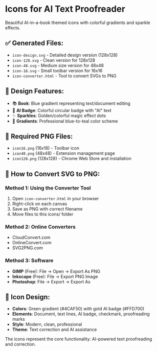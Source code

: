 # Icons for AI Text Proofreader

Beautiful AI-in-a-book themed icons with colorful gradients and sparkle effects.

## ✅ Generated Files:
- `icon-design.svg` - Detailed design version (128x128)
- `icon-128.svg` - Clean version for 128x128 
- `icon-48.svg` - Medium size version for 48x48
- `icon-16.svg` - Small toolbar version for 16x16
- `icon-converter.html` - Tool to convert SVGs to PNG

## 🎨 Design Features:
- 📚 **Book**: Blue gradient representing text/document editing
- 🤖 **AI Badge**: Colorful circular badge with "AI" text
- ✨ **Sparkles**: Golden/colorful magic effect dots
- 🌈 **Gradients**: Professional blue-to-teal color scheme

## 🎯 Required PNG Files:
- `icon16.png` (16x16) - Toolbar icon
- `icon48.png` (48x48) - Extension management page
- `icon128.png` (128x128) - Chrome Web Store and installation

## 🔄 How to Convert SVG to PNG:

### Method 1: Using the Converter Tool
1. Open `icon-converter.html` in your browser
2. Right-click on each canvas
3. Save as PNG with correct filename
4. Move files to this icons/ folder

### Method 2: Online Converters
- CloudConvert.com
- OnlineConvert.com
- SVG2PNG.com

### Method 3: Software
- **GIMP** (Free): File → Open → Export As PNG
- **Inkscape** (Free): File → Export PNG Image
- **Photoshop**: File → Export → Export As

## 🎨 Icon Design:
- **Colors**: Green gradient (#4CAF50) with gold AI badge (#FFD700)
- **Elements**: Document, text lines, AI badge, checkmark, proofreading marks
- **Style**: Modern, clean, professional
- **Theme**: Text correction and AI assistance

The icons represent the core functionality: AI-powered text proofreading and correction.
